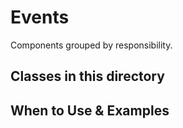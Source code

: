 # Events

Components grouped by responsibility.

## Classes in this directory

## When to Use & Examples